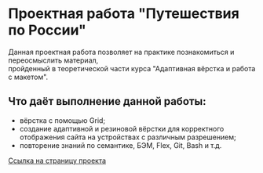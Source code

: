 # Проектная работа "Путешествия по России"
Данная проектная работа позволяет на практике познакомиться и переосмыслить материал,  
пройденный в теоретической части курса "Адаптивная вёрстка и работа с макетом".  
## Что даёт выполнение данной работы:
* вёрстка с помощью Grid;  
* создание адаптивной и резиновой вёрстки для корректного отображения сайта на устройствах с различным разрешением;  
* повторение знаний по семантике, БЭМ, Flex, Git, Bash и т.д.  

[Ссылка на страницу проекта](#)
